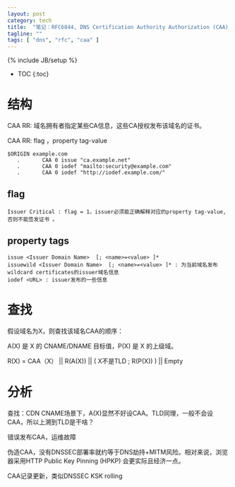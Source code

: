 ```yaml
---
layout: post
category: tech
title:  "笔记：RFC6844, DNS Certification Authority Authorization (CAA) Resource Record"
tagline: ""
tags: [ "dns", "rfc", "caa" ] 
---
```

{% include JB/setup %}

* TOC
{:toc}

# 结构

CAA RR: 域名拥有者指定某些CA信息，这些CA授权发布该域名的证书。

CAA RR: flag ，property tag-value

    $ORIGIN example.com
       .       CAA 0 issue "ca.example.net"
       .       CAA 0 iodef "mailto:security@example.com"
       .       CAA 0 iodef "http://iodef.example.com/"


## flag

    Issuer Critical : flag = 1，issuer必须能正确解释对应的property tag-value,否则不能签发证书 。

## property tags

    issue <Issuer Domain Name>  [; <name>=<value> ]*
    issuewild <Issuer Domain Name>  [; <name>=<value> ]* : 为当前域名发布wildcard certificates的issuer域名信息
    iodef <URL> : issuer发布的一些信息


# 查找

假设域名为X，则查找该域名CAA的顺序：

A(X) 是 X 的 CNAME/DNAME 目标值，P(X) 是 X 的上级域。

R(X) = CAA（X） ||  R(A(X))  || ( X不是TLD ; R(P(X)) ) || Empty

# 分析

查找：CDN CNAME场景下，A(X)显然不好设CAA。TLD同理，一般不会设CAA，所以上溯到TLD是干啥？

错误发布CAA，运维故障

伪造CAA，没有DNSSEC部署率就约等于DNS劫持+MITM风险。相对来说，浏览器采用HTTP Public Key Pinning (HPKP) 会更实际且经济一点。

CAA记录更新，类似DNSSEC KSK rolling
